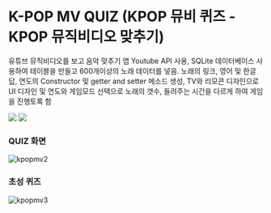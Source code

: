 # **K-POP MV QUIZ (KPOP 뮤비 퀴즈 - KPOP 뮤직비디오 맞추기)**

유튜브 뮤직비디오를 보고 음악 맞추기 앱
Youtube API 사용, SQLite 데이터베이스 사용하여 테이블을 만들고 600개이상의 노래 데이터를 넣음.
노래의 링크, 영어 및 한글 답, 연도의 Constructor 및 getter and setter 메소드 생성, TV와 리모콘 디자인으로 UI 디자인 및 연도와 게임모드 선택으로 노래의 갯수, 들려주는 시간을 다르게 하여 게임을 진행토록 함

<img src="https://img.shields.io/badge/Android-3DDC84?style=for-the-badge&logo=Android&logoColor=green"> <img src="https://img.shields.io/badge/AndroidStudio-3DDC84?style=for-the-badge&logo=Android Studio&logoColor=green">

### QUIZ 화면
![kpopmv2](https://user-images.githubusercontent.com/43633076/172321128-136a84e4-8c2f-4031-b0cc-9c5f0740db4b.png)

### 초성 퀴즈
![kpopmv3](https://user-images.githubusercontent.com/43633076/172321150-257c782c-1867-408f-9625-54e552baff86.png)
